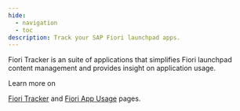 ```yaml
---
hide:
  - navigation
  - toc
description: Track your SAP Fiori launchpad apps.
---
```

<style>
  .md-typeset h1,
  .md-content__button {
    display: none;
  }
</style>

Fiori Tracker is an suite of applications that simplifies Fiori launchpad content management and provides insight on application usage.

Learn more on 

[Fiori Tracker](https://help.fioritracker.org/) and [Fiori App Usage](https://help.fioriappsusage.org/) pages.

